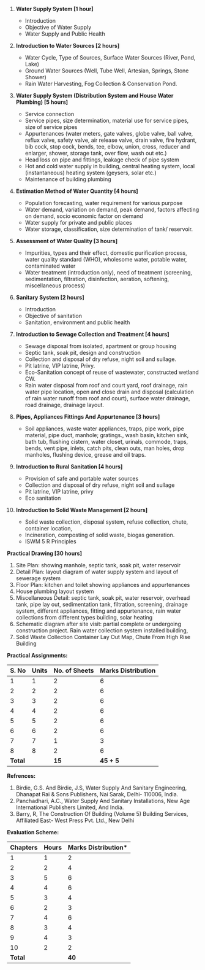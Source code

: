 1. **Water Supply System [1 hour]**
    * Introduction
    * Objective of Water Supply
    * Water Supply and Public Health

2. **Introduction to Water Sources [2 hours]**
    * Water Cycle, Type of Sources, Surface Water Sources (River, Pond, Lake)
    * Ground Water Sources (Well, Tube Well, Artesian, Springs, Stone Shower)
    * Rain Water Harvesting, Fog Collection & Conservation Pond.

3. **Water Supply System (Distribution System and House Water Plumbing) [5 hours]**
    * Service connection
    * Service pipes, size determination, material use for service pipes, size of service pipes
    * Appurtenances (water meters, gate valves, globe valve, ball valve, reflux valve, safety valve, air release valve, drain valve, fire hydrant, bib cock, stop cock, bends, tee, elbow, union, cross, reducer and enlarger, shower, storage tank, over flow, wash out etc.)
    * Head loss on pipe and fittings, leakage check of pipe system
    * Hot and cold water supply in building, central heating system, local (instantaneous) heating system (geysers, solar etc.)
    * Maintenance of building plumbing

4. **Estimation Method of Water Quantity [4 hours]**
    * Population forecasting, water requirement for various purpose
    * Water demand, variation on demand, peak demand, factors affecting on demand, socio economic factor on demand
    * Water supply for private and public places
    * Water storage, classification, size determination of tank/ reservoir.

5. **Assessment of Water Quality [3 hours]**
    * Impurities, types and their effect, domestic purification process, water quality standard (WHO), wholesome water, potable water, contaminated water
    * Water treatment (introduction only), need of treatment (screening, sedimentation, filtration, disinfection, aeration, softening, miscellaneous process)

6. **Sanitary System [2 hours]**
    * Introduction
    * Objective of sanitation
    * Sanitation, environment and public health

7. **Introduction to Sewage Collection and Treatment [4 hours]**
    * Sewage disposal from isolated, apartment or group housing
    * Septic tank, soak pit, design and construction
    * Collection and disposal of dry refuse, night soil and sullage.
    * Pit latrine, VIP latrine, Privy.
    * Eco-Sanitation concept of reuse of wastewater, constructed wetland CW.
    * Rain water disposal from roof and court yard, roof drainage, rain water pipe location, open and close drain and disposal (calculation of rain water runoff from roof and court), surface water drainage, road drainage, drainage layout.

8. **Pipes, Appliances Fittings And Appurtenance [3 hours]**
    * Soil appliances, waste water appliances, traps, pipe work, pipe material, pipe duct, manhole; gratings., wash basin, kitchen sink, bath tub, flushing cistern, water closet, urinals, commode, traps, bends, vent pipe, inlets, catch pits, clean outs, man holes, drop manholes, flushing device, grease and oil traps.

9. **Introduction to Rural Sanitation [4 hours]**
    * Provision of safe and portable water sources
    * Collection and disposal of dry refuse, night soil and sullage
    * Pit latrine, VIP latrine, privy
    * Eco sanitation

10. **Introduction to Solid Waste Management [2 hours]**
    * Solid waste collection, disposal system, refuse collection, chute, container location,
    * Incineration, composting of solid waste, biogas generation.
    * ISWM 5 R Principles

**Practical Drawing [30 hours]**

1. Site Plan: showing manhole, septic tank, soak pit, water reservoir
2. Detail Plan: layout diagram of water supply system and layout of sewerage system
3. Floor Plan: kitchen and toilet showing appliances and appurtenances
4. House plumbing layout system
5. Miscellaneous Detail: septic tank, soak pit, water reservoir, overhead tank, pipe lay out, sedimentation tank, filtration, screening, drainage system, different appliances, fitting and appurtenance, rain water collections from different types building, solar heating
6. Schematic diagram after site visit: partial complete or undergoing construction project. Rain water collection system installed building,
7. Solid Waste Collection Container Lay Out Map, Chute From High Rise Building

**Practical Assignments:**

| S. No     | Units | No. of Sheets | Marks Distribution |
| --------- | ----- | ------------- | ------------------ |
| 1         | 1     | 2             | 6                  |
| 2         | 2     | 2             | 6                  |
| 3         | 3     | 2             | 6                  |
| 4         | 4     | 2             | 6                  |
| 5         | 5     | 2             | 6                  |
| 6         | 6     | 2             | 6                  |
| 7         | 7     | 1             | 3                  |
| 8         | 8     | 2             | 6                  |
| **Total** |       | **15**        | **45 + 5**         |

**Refrences:**

1. Birdie, G.S. And Birdie, J.S, Water Supply And Sanitary Engineering, Dhanapat Rai & Sons Publishers, Nai Sarak, Delhi- 110006, India.
2. Panchadhari, A.C., Water Supply And Sanitary Installations, New Age International Publishers Limited, And India.
3. Barry, R, The Construction Of Building (Volume 5) Building Services, Affiliated East- West Press Pvt. Ltd., New Delhi

**Evaluation Scheme:**

| Chapters  | Hours | Marks Distribution* |
| --------- | ----- | ------------------- |
| 1         | 1     | 2                   |
| 2         | 2     | 4                   |
| 3         | 5     | 6                   |
| 4         | 4     | 6                   |
| 5         | 3     | 4                   |
| 6         | 2     | 3                   |
| 7         | 4     | 6                   |
| 8         | 3     | 4                   |
| 9         | 4     | 3                   |
| 10        | 2     | 2                   |
| **Total** |       | **40**              |

